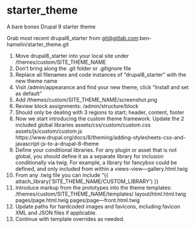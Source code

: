 # starter_theme
A bare bones Drupal 9 starter theme

Grab most recent drupal8_starter from 
git@gitlab.com:ben-hamelin/starter_theme.git

<ol>
<li>Move drupal8_starter into your local site under /themes/custom/SITE_THEME_NAME
</li><li>
Don’t bring along the .git folder or .gitignore file
</li><li>
Replace all filenames and code instances of “drupal8_starter” with the new theme name
</li><li>
Visit /admin/appearance and find your new theme, click “Install and set as default”
</li><li>
Add /themes/custom/SITE_THEME_NAME/screenshot.png
</li><li>
Review block assignments: /admin/structure/block
</li><li>
Should only be dealing with 3 regions to start; header, content, footer
</li><li>
Now we start introducing the custom theme framework. Update the 2 included global libraries 
assets/css/custom/custom.css
assets/js/custom/custom.js
https://www.drupal.org/docs/8/theming/adding-stylesheets-css-and-javascript-js-to-a-drupal-8-theme
</li><li>
Define your conditional libraries. For any plugin or asset that is not global, you should define it as a separate library for inclusion conditionally via twig. For example, a library for fancybox could be defined, and only included from within a views-view—gallery.html.twig
</li><li>
From any .twig file you can include “{{ attach_library('SITE_THEME_NAME/CUSTOM_LIBRARY') }}
</li><li>
Introduce markup from the prototypes into the theme templates: 
/themes/custom/SITE_THEME_NAME/templates/
layout/html.html.twig
pages/page.html.twig
pages/page—front.html.twig
</li><li>
Update paths for hardcoded images and favicons, including favicon XML and JSON files if applicable.
</li><li>Continue with template overrides as needed.</li></ol>
